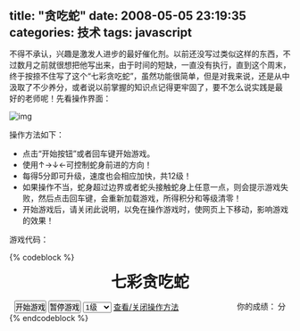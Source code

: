 title: "贪吃蛇"
date: 2008-05-05 23:19:35
categories: 技术
tags: javascript
---

不得不承认，兴趣是激发人进步的最好催化剂。以前还没写过类似这样的东西，不过数月之前就很想把他写出来，由于时间的短缺，一直没有执行，直到这个周末， 终于按捺不住写了这个“七彩贪吃蛇”，虽然功能很简单，但是对我来说，还是从中汲取了不少养分，或者说以前掌握的知识点记得更牢固了，要不怎么说实践是最 好的老师呢！先看操作界面：

![img](/img/4.jpg)

<!--more-->

操作方法如下：

- 点击“开始按钮”或者回车键开始游戏。
- 使用↑→↓←可控制蛇身前进的方向！
- 每得5分即可升级，速度也会相应加快，共12级！
- 如果操作不当，蛇身超过边界或者蛇头接触蛇身上任意一点，则会提示游戏失败，然后点击回车键，会重新加载游戏，所得积分和等级清零！
- 开始游戏后，请关闭此说明，以免在操作游戏时，使网页上下移动，影响游戏的效果！

游戏代码：

{% codeblock %}
<!DOCTYPE html>
<html xmlns="http://www.w3.org/1999/xhtml">
<head>
<meta http-equiv="Content-Type" content="text/html; charset=utf-8" />
<title>七彩贪吃蛇！</title>
<style type="text/css">
*{ margin:0; padding:0;}
h1{ text-align:center; margin-top:14px;}
table{ background:#d4d4d4; border:1px solid blue; margin:10px auto 0;}
table td{ width:15px; height:15px; background:#fff; font-size:12px; font-weight:bold;}
#operation{ width:486px; margin:15px auto 0; position:relative;}
#operation div{ position:absolute; right:0; top:0;}
#operation div em{ color:#f00; font-style:normal; font-weight:bold; padding-right:3px;}
#copyright{ width:486px; margin:30px auto;}
ol{ width:486px; border:1px solid #d5d5d5; margin:10px auto 0; font-size:13px; line-height:20px; padding:6px 0; display:none;}
ol li{ list-style-position:inside; margin:0 6px;}
</style>
</head>
  
<body onload="zhenn.init()">
<script type="text/javascript">
function $(tag){
    return document.createElement(tag);
}
  
var zhenn = {
    //蛇的宿主对象（环境）
    obj: null,
    //蛇身,存放蛇的每一个节点，数据结构为{x:num,y:num,color:""}
    snakeBody: [],
    //判断蛇是否处于暂停状态
    paused: true,
    //判断蛇前进的方向，有四个值，分别为0,1,2,3
    directions: 0,
    //定时器
    timer: null,
    //定义蛇移动的速度,值越大，速度越慢
    speed: 600,
    //得分
    score: 0,
    //分数显示器
    container: null,
    //记录升级提示信息
    upgrade: 0,
    rowCount: 30,
    colCount: 30,
    colors : ["red","orange","yellow","green","blue","indigo","purple"], //声明数组，存放7种颜色
    //初始化方法
    init: function(){
        var colorIndex = 0;
        var x = 0;
        var y = 0;
        var console = document.getElementById("operation");
        this.obj = $("table");
        this.obj.border = 0;
        this.obj.cellPadding = 0;
        this.obj.cellSpacing = 1;
        this.container = document.getElementById("container");
        this.container.innerHTML = this.score;
        document.body.insertBefore(this.obj,console);
        //创建表格内部结构
        for(var i=0;i<this.rowCount;i++){
            var tr = this.obj.insertRow(0);
            for(var j=0;j<this.colCount;j++){
                var td = tr.insertCell(0);
            }
        } 
        //产生10个分散的节点（随机分布）
        for(var i=0;i<10;i++){
            x = Math.floor(Math.random()*this.rowCount);
            y = Math.floor(Math.random()*this.colCount);
            colorIndex = Math.floor(Math.random()*7);
            if(!this.isFilled(x,y)){
                this.obj.rows[x].cells[y].style.backgroundColor = this.colors[colorIndex];
            }
        }
        //生成一个蛇头
        while(true){
            x = Math.floor(Math.random()*this.rowCount);
            y = Math.floor(Math.random()*this.colCount);
            if(!this.isFilled(x,y)){
                this.obj.rows[x].cells[y].style.backgroundColor = "black";
                this.snakeBody.push({x:x,y:y,snakeColor:"black"});
                break;
            }
        }
        //键盘监听
        document.onkeydown = function(e){
            var even = e || window.event;
            var evenElem = even.keyCode || even.which;
            if(evenElem==38&&zhenn.directions!=2){
                zhenn.directions = 0;
            }
            if(evenElem==39&&zhenn.directions!=3){
                zhenn.directions = 1;
            }
            if(evenElem==40&&zhenn.directions!=0){
                zhenn.directions = 2;
            }
            if(evenElem==37&&zhenn.directions!=1){
                zhenn.directions = 3;
            }
        }
        document.onkeyup = function(e){
            var even = e || window.event;
            var evenElem = even.keyCode || even.which;
            if(evenElem==13){
                if(zhenn.paused){
                    zhenn.move();
                    zhenn.paused = false;
                }else{
                    zhenn.pauseGame();
                    zhenn.paused = true;
                }
            }
        }
    },
    //判断节点是否被填充
    isFilled: function(x,y){
        if(this.obj.rows[x].cells[y].style.backgroundColor != ""){
            return true;
        }else{
            return false;
        }
    },
    //获得移动目标位置的坐标
    getNextPosition: function(){
        var x = this.snakeBody[0].x;
        var y = this.snakeBody[0].y;
        if(this.directions==0){
            x--;
        }else if(this.directions==1){
            y++;
        }else if(this.directions==2){
            x++;
        }else{
            y--;
        }
        //返回一个坐标
        return {x:x,y:y}
    },
    //获得移动目标位置的颜色
    getColor: function(x,y){
        return this.obj.rows[x].cells[y].style.backgroundColor;
    },
    //模拟蛇前进一步的效果,
    moveOneStep: function(){
        if(this.checkNextStep()==-1){
            alert("游戏结束");
            this.resetSnake();
        }
        if(this.checkNextStep()==1){
            var _nextPos = this.getNextPosition();
            var _x = _nextPos.x;
            var _y = _nextPos.y;
            this.snakeBody.unshift({x:_x,y:_y,snakeColor:this.getColor(_x,_y)});
            this.createNewFood();
            return;
        }
        var nextPos = this.getNextPosition();
        var color = this.snakeBody[0].snakeColor;
        //移动蛇身的颜色
        for(var i=0;i<this.snakeBody.length-1;i++){
            this.snakeBody[i].snakeColor = this.snakeBody[i+1].snakeColor;
        }
        //在蛇头前增加一个节点，删除蛇身的结尾，模拟移动的效果
        this.snakeBody.pop();
        this.snakeBody.unshift({x:nextPos.x,y:nextPos.y,snakeColor:color});
          
    },
    //检查目标位置
    checkNextStep: function(){
        var point = this.getNextPosition();
        var x = point.x;
        var y = point.y;
        if(x<0||x>=this.rowCount||y<0||y>=this.colCount){ //说明下一个位置超过了表格的边界
            return -1;
        }
          
        if(this.isFilled(x,y)){ //说明下一个位置是食物
            return 1;
        }
        for(var i=0;i<this.snakeBody.length;i++){
            if(x==this.snakeBody[i].x&&y==this.snakeBody[i].y){ //说明下一个位置在蛇身上
                return -1;
            }
        }
        return 0;
    },
    //蛇身移动
    move: function(){
        this.timer = setInterval(function(){
            zhenn.container.innerHTML = zhenn.score;
            zhenn.eraseColor();
            zhenn.moveOneStep();
            zhenn.painter();
            zhenn.checkLevel();
        },this.speed)
    },
    //去掉移动前蛇身的着色
    eraseColor: function(){
        for(var i=0;i<this.snakeBody.length;i++){
            this.obj.rows[this.snakeBody[i].x].cells[this.snakeBody[i].y].style.backgroundColor = "";
        }
    },
    //给移动后的蛇身着色
    painter: function(){
        for(var i=0;i<this.snakeBody.length;i++){
            this.obj.rows[this.snakeBody[i].x].cells[this.snakeBody[i].y].style.backgroundColor = this.snakeBody[i].snakeColor;
        }
    },
    //产生食物。  
    createNewFood: function(){  
        var x = Math.floor(Math.random()*this.rowCount);  
        var y = Math.floor(Math.random()*this.colCount);  
        var colorIndex = Math.floor(Math.random()*7);  
        if(!this.isFilled(x,y)){  
            this.obj.rows[x].cells[y].style.backgroundColor = this.colors[colorIndex];  
        }  
        this.score++;
    },
    //暂停游戏
    pauseGame: function(){
        clearInterval(zhenn.timer);
    },
    //重新加载游戏
    resetSnake: function(){
        window.location.reload();
    },
    //检测是否升级
    checkLevel: function(){
        switch(this.score/5){
            case 1:{
                if(this.upgrade<1){
                    alert("恭喜你成功升为2级");
                    this.speed = 550;
                    this.pauseGame();
                    this.move();
                    document.getElementById("level").selectedIndex = 1;
                    this.upgrade = 1;
                }
                break;
            }
            case 2:{
                if(this.upgrade<2){
                    alert("恭喜你成功升为3级");
                    this.speed = 500;
                    document.getElementById("level").selectedIndex = 2;
                    this.upgrade = 2; 
                    this.pauseGame();
                    this.move();
                }
                break;
            }
            case 3:{
                if(this.upgrade<3){
                    alert("恭喜你成功升为4级");
                    this.speed = 450;
                    document.getElementById("level").selectedIndex = 3;
                    this.upgrade = 3; 
                    this.pauseGame();
                    this.move();
                }
                break;
            }
            case 4:{
                if(this.upgrade<4){
                    alert("恭喜你成功升为5级");
                    this.speed = 400;
                    document.getElementById("level").selectedIndex = 4;
                    this.upgrade = 4; 
                    this.pauseGame();
                    this.move();
                }
                break;
            }
            case 5:{
                if(this.upgrade<5){
                    alert("恭喜你成功升为6级");
                    this.speed = 350;
                    document.getElementById("level").selectedIndex = 5;
                    this.upgrade = 5; 
                    this.pauseGame();
                    this.move();
                }
                break;
            }
            case 6:{
                if(this.upgrade<6){
                    alert("恭喜你成功升为7级");
                    this.speed = 300;
                    document.getElementById("level").selectedIndex = 6;
                    this.upgrade = 6; 
                    this.pauseGame();
                    this.move();
                }
                break;
            }
            case 7:{
                if(this.upgrade<7){
                    alert("恭喜你成功升为8级");
                    this.speed = 250;
                    document.getElementById("level").selectedIndex = 7;
                    this.upgrade = 7; 
                    this.pauseGame();
                    this.move();
                }
                break;
            }
            case 8:{
                if(this.upgrade<8){
                    alert("恭喜你成功升为9级");
                    this.speed = 200;
                    document.getElementById("level").selectedIndex = 8;
                    this.upgrade = 8; 
                    this.pauseGame();
                    this.move();
                }
                break;
            }
            case 9:{
                if(this.upgrade<9){
                    alert("恭喜你成功升为10级");
                    this.speed = 150;
                    document.getElementById("level").selectedIndex = 9;
                    this.upgrade = 9; 
                    this.pauseGame();
                    this.move();
                }
                break;
            }
            case 10:{
                if(this.upgrade<10){
                    alert("恭喜你成功升为11级");
                    this.speed = 125;
                    document.getElementById("level").selectedIndex = 10;
                    this.upgrade = 10; 
                    this.pauseGame();
                    this.move();
                }
                break;
            }
            case 11:{
                if(this.upgrade<11){
                    alert("恭喜你成功升为12级");
                    this.speed = 100;
                    document.getElementById("level").selectedIndex = 11;
                    this.upgrade = 11; 
                    this.pauseGame();
                    this.move();
                }
                break;
            }
            case 15:{
                alert("恭喜你，已经通关！");
                window.location.reload();
            }
        }
          
    }
      
}
  
</script>
<h1>七彩贪吃蛇</h1>
<div id="operation">
    <input type="button" value="开始游戏" id="begin" />
    <input type="button" value="暂停游戏" id="pause" />
    <select id="level">
        <option value="600">1级</option>
        <option value="550">2级</option>
        <option value="500">3级</option>
        <option value="450">4级</option>
        <option value="400">5级</option>
        <option value="350">6级</option>
        <option value="300">7级</option>
        <option value="250">8级</option>
        <option value="200">9级</option>
        <option value="150">10级</option>
        <option value="125">11级</option>
        <option value="100">12级</option>
    </select>
    <a href="#" id="lookMethod">查看/关闭操作方法</a>
    <div>你的成绩：<em id="container"></em>分</div>
</div>
<ol id="hdMethod">
    <li>点击“开始按钮”或者回车键开始游戏。</li>
    <li>使用↑→↓←可控制蛇身前进的方向！</li>
    <li>每得5分即可升级，速度也会相应加快，共12级！</li>
    <li>如果操作不当，蛇身超过边界或者蛇头接触蛇身上任意一点，则会提示游戏失败，然后点击回车键，会重新加载游戏，所得积分和等级清零！</li>
    <li>开始游戏后，请关闭此说明，以免在操作游戏时，使网页上下移动，影响游戏的效果！</li>
</ol>
<script type="text/javascript">
    var begin = document.getElementById("begin");
    var pauseBtn = document.getElementById("pause");
    var level = document.getElementById("level");
    var lookMethod = document.getElementById("lookMethod");
    var methodContainer = document.getElementById("hdMethod");
    begin.onclick = function(){
        if(zhenn.paused){
            zhenn.move();
            zhenn.paused = false;
        }
    }
    pauseBtn.onclick = function(){
        if(!zhenn.paused){
            zhenn.pauseGame();
            zhenn.paused = true;
        }
    }
    level.onchange = function(){
        zhenn.speed = this.options[this.selectedIndex].value;
        zhenn.pauseGame();
        zhenn.move();
        zhenn.paused = false;
    }
    lookMethod.onclick = function(){
        if(methodContainer.style.display == ""){
            methodContainer.style.display = "block";
        }else{
            methodContainer.style.display = "";
        }
    }
</script>
</body>
</html>
{% endcodeblock %}